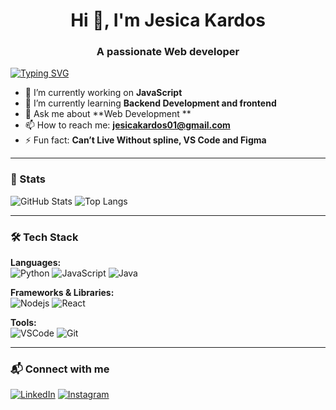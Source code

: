 <h1 align="center">Hi 👋, I'm Jesica Kardos</h1>
<h3 align="center">A passionate Web developer</h3>

<a href="https://git.io/typing-svg"><img src="https://readme-typing-svg.demolab.com?font=Fira+Code&duration=2000&pause=1000&color=00E0E5&random=false&width=435&lines=%F0%9F%92%A1+Innovate.;%E2%9C%A8+Inspire.;%F0%9F%94%A5+Ignite." alt="Typing SVG" /></a>

- 🔭 I’m currently working on **JavaScript**
- 🌱 I’m currently learning **Backend Development and frontend**
- 💬 Ask me about **Web Development **
- 📫 How to reach me: **jesicakardos01@gmail.com**
- ⚡ Fun fact: **Can’t Live Without spline, VS Code and Figma**

---

### 🧮 Stats

![GitHub Stats](https://github-readme-stats.vercel.app/api?username=your-username&show_icons=true&theme=radical)
![Top Langs](https://github-readme-stats.vercel.app/api/top-langs/?username=your-username&layout=compact&theme=radical)

---

### 🛠 Tech Stack

**Languages:**  
![Python](https://img.shields.io/badge/-Python-3776AB?style=flat-square&logo=python&logoColor=white) 
![JavaScript](https://img.shields.io/badge/-JavaScript-black?style=flat-square&logo=javascript)
![Java](https://img.shields.io/badge/-Java-007396?style=flat-square&logo=java)

**Frameworks & Libraries:**  
![Nodejs](https://img.shields.io/badge/-Node.js-339933?style=flat-square&logo=nodedotjs&logoColor=white)
![React](https://img.shields.io/badge/-React-61DAFB?style=flat-square&logo=react&logoColor=white)

**Tools:**  
![VSCode](https://img.shields.io/badge/-VSCode-007ACC?style=flat-square&logo=visual-studio-code)
![Git](https://img.shields.io/badge/-Git-F05032?style=flat-square&logo=git&logoColor=white)

---

### 📬 Connect with me

[![LinkedIn](https://img.shields.io/badge/-LinkedIn-0077B5?style=flat-square&logo=linkedin&logoColor=white)](https://linkedin.com/in/jesica-kardos)
[![Instagram](https://img.shields.io/badge/-Instagram-E4405F?style=flat-square&logo=instagram&logoColor=white)](https://instagram.com/your-profile)


<!---
jessK10/jessK10 is a ✨ special ✨ repository because its `README.md` (this file) appears on your GitHub profile.
You can click the Preview link to take a look at your changes.
--->
